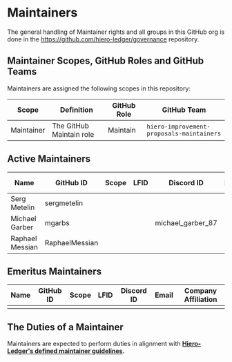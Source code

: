 # Maintainers

The general handling of Maintainer rights and all groups in this GitHub org is done in the https://github.com/hiero-ledger/governance repository.

## Maintainer Scopes, GitHub Roles and GitHub Teams

Maintainers are assigned the following scopes in this repository:

| Scope      | Definition               | GitHub Role | GitHub Team                        |
| ---------- | ------------------------ | ----------- | ---------------------------------- |
| Maintainer | The GitHub Maintain role | Maintain    | `hiero-improvement-proposals-maintainers` |

## Active Maintainers

<!-- Please keep this sorted alphabetically by github -->

| Name            | GitHub ID      | Scope | LFID | Discord ID        | Email | Company Affiliation |
|---------------- | -------------- | ----- | ---- | ----------------- | ----- | ------------------- |
| Serg Metelin    | sergmetelin    |       |      |                   |       | Hashgraph           |
| Michael Garber  | mgarbs         |       |      | michael_garber_87 |       | Hashgraph           |
| Raphael Messian | RaphaelMessian |       |      |                   |       | Hashgraph           |


## Emeritus Maintainers

| Name | GitHub ID | Scope | LFID | Discord ID | Email | Company Affiliation |
|----- | --------- | ----- | ---- | ---------- | ----- | ------------------- |
|      |           |       |      |            |       |                     |

## The Duties of a Maintainer

Maintainers are expected to perform duties in alignment with **[Hiero-Ledger's defined maintainer guidelines](https://github.com/hiero-ledger/governance/blob/main/roles-and-groups.md#maintainers).**
